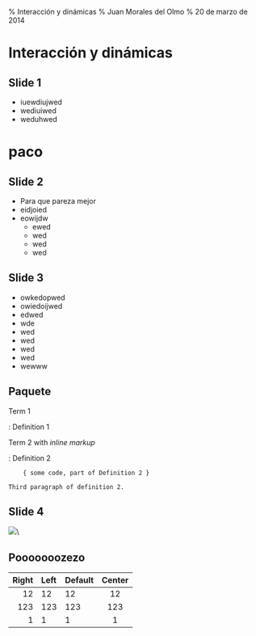 % Interacción y dinámicas
% Juan Morales del Olmo
% 20 de marzo de 2014

# Interacción y dinámicas

## Slide 1
+ iuewdiujwed
+ wediuiwed
+ weduhwed

# paco

## Slide 2
- Para que pareza mejor
- eidjoied
- eowijdw
    - ewed
    - wed
    - wed
    - wed

## Slide 3
- owkedopwed
- owiedoijwed
- edwed
- wde
- wed
- wed
- wed
- wed
- wewww

## Paquete
Term 1

:   Definition 1

Term 2 with *inline markup*

:   Definition 2

        { some code, part of Definition 2 }

    Third paragraph of definition 2.

## Slide 4
![](images/u-tad-seal.png)\


## Pooooooozezo
| Right | Left | Default | Center |
|------:|:-----|---------|:------:|
|   12  |  12  |    12   |    12  |
|  123  |  123 |   123   |   123  |
|    1  |    1 |     1   |     1  |
